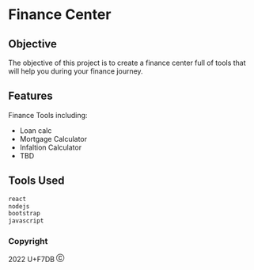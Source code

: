# Finance Center
## Objective
The objective of this project is to create a finance center full of tools that will help you during your finance journey.
## Features
Finance Tools including:
* Loan calc
* Mortgage Calculator
* Infaltion Calculator
* TBD
## Tools Used
```js
react
nodejs
bootstrap
javascript
```
### Copyright
2022 U+F7DB <svg xmlns="http://www.w3.org/2000/svg" width="16" height="16" fill="currentColor" class="bi bi-c-circle" viewBox="0 0 16 16">
  <path d="M1 8a7 7 0 1 0 14 0A7 7 0 0 0 1 8Zm15 0A8 8 0 1 1 0 8a8 8 0 0 1 16 0ZM8.146 4.992c-1.212 0-1.927.92-1.927 2.502v1.06c0 1.571.703 2.462 1.927 2.462.979 0 1.641-.586 1.729-1.418h1.295v.093c-.1 1.448-1.354 2.467-3.03 2.467-2.091 0-3.269-1.336-3.269-3.603V7.482c0-2.261 1.201-3.638 3.27-3.638 1.681 0 2.935 1.054 3.029 2.572v.088H9.875c-.088-.879-.768-1.512-1.729-1.512Z"/>
</svg>